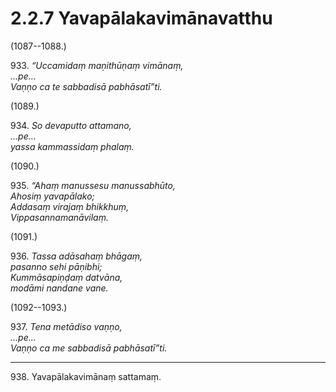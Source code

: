 # 2.2.7 Yavapālakavimānavatthu

(1087--1088.)

933\. _“Uccamidaṃ maṇithūṇaṃ vimānaṃ,_  
_…pe…_  
_Vaṇṇo ca te sabbadisā pabhāsatī”ti._  

(1089.)

934\. _So devaputto attamano,_  
_…pe…_  
_yassa kammassidaṃ phalaṃ._  

(1090.)

935\. _“Ahaṃ manussesu manussabhūto,_  
_Ahosiṃ yavapālako;_  
_Addasaṃ virajaṃ bhikkhuṃ,_  
_Vippasannamanāvilaṃ._  

(1091.)

936\. _Tassa adāsahaṃ bhāgaṃ,_  
_pasanno sehi pāṇibhi;_  
_Kummāsapiṇḍaṃ datvāna,_  
_modāmi nandane vane._  

(1092--1093.)

937\. _Tena metādiso vaṇṇo,_  
_…pe…_  
_Vaṇṇo ca me sabbadisā pabhāsatī”ti._  

---

938\. Yavapālakavimānaṃ sattamaṃ.
